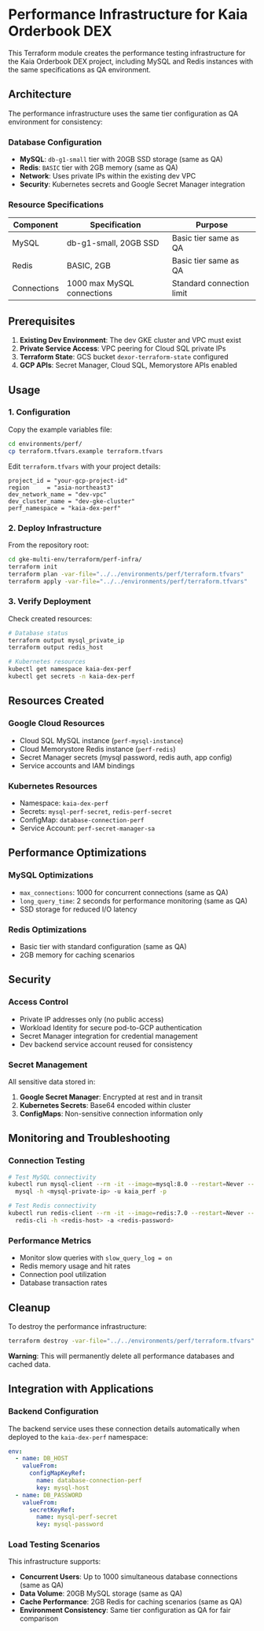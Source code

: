 # Performance Infrastructure for Kaia Orderbook DEX

This Terraform module creates the performance testing infrastructure for the Kaia Orderbook DEX project, including MySQL and Redis instances with the same specifications as QA environment.

## Architecture

The performance infrastructure uses the same tier configuration as QA environment for consistency:

### Database Configuration
- **MySQL**: `db-g1-small` tier with 20GB SSD storage (same as QA)
- **Redis**: `BASIC` tier with 2GB memory (same as QA)
- **Network**: Uses private IPs within the existing dev VPC
- **Security**: Kubernetes secrets and Google Secret Manager integration

### Resource Specifications

| Component | Specification | Purpose |
|-----------|---------------|---------|
| MySQL | db-g1-small, 20GB SSD | Basic tier same as QA |
| Redis | BASIC, 2GB | Basic tier same as QA |
| Connections | 1000 max MySQL connections | Standard connection limit |

## Prerequisites

1. **Existing Dev Environment**: The dev GKE cluster and VPC must exist
2. **Private Service Access**: VPC peering for Cloud SQL private IPs
3. **Terraform State**: GCS bucket `dexor-terraform-state` configured
4. **GCP APIs**: Secret Manager, Cloud SQL, Memorystore APIs enabled

## Usage

### 1. Configuration

Copy the example variables file:
```bash
cd environments/perf/
cp terraform.tfvars.example terraform.tfvars
```

Edit `terraform.tfvars` with your project details:
```hcl
project_id = "your-gcp-project-id"
region     = "asia-northeast3"
dev_network_name = "dev-vpc"
dev_cluster_name = "dev-gke-cluster"
perf_namespace = "kaia-dex-perf"
```

### 2. Deploy Infrastructure

From the repository root:
```bash
cd gke-multi-env/terraform/perf-infra/
terraform init
terraform plan -var-file="../../environments/perf/terraform.tfvars"
terraform apply -var-file="../../environments/perf/terraform.tfvars"
```

### 3. Verify Deployment

Check created resources:
```bash
# Database status
terraform output mysql_private_ip
terraform output redis_host

# Kubernetes resources
kubectl get namespace kaia-dex-perf
kubectl get secrets -n kaia-dex-perf
```

## Resources Created

### Google Cloud Resources
- Cloud SQL MySQL instance (`perf-mysql-instance`)
- Cloud Memorystore Redis instance (`perf-redis`)
- Secret Manager secrets (mysql password, redis auth, app config)
- Service accounts and IAM bindings

### Kubernetes Resources
- Namespace: `kaia-dex-perf`
- Secrets: `mysql-perf-secret`, `redis-perf-secret`
- ConfigMap: `database-connection-perf`
- Service Account: `perf-secret-manager-sa`

## Performance Optimizations

### MySQL Optimizations
- `max_connections`: 1000 for concurrent connections (same as QA)
- `long_query_time`: 2 seconds for performance monitoring (same as QA)
- SSD storage for reduced I/O latency

### Redis Optimizations
- Basic tier with standard configuration (same as QA)
- 2GB memory for caching scenarios

## Security

### Access Control
- Private IP addresses only (no public access)
- Workload Identity for secure pod-to-GCP authentication
- Secret Manager integration for credential management
- Dev backend service account reused for consistency

### Secret Management
All sensitive data stored in:
1. **Google Secret Manager**: Encrypted at rest and in transit
2. **Kubernetes Secrets**: Base64 encoded within cluster
3. **ConfigMaps**: Non-sensitive connection information only

## Monitoring and Troubleshooting

### Connection Testing
```bash
# Test MySQL connectivity
kubectl run mysql-client --rm -it --image=mysql:8.0 --restart=Never -- \
  mysql -h <mysql-private-ip> -u kaia_perf -p

# Test Redis connectivity  
kubectl run redis-client --rm -it --image=redis:7.0 --restart=Never -- \
  redis-cli -h <redis-host> -a <redis-password>
```

### Performance Metrics
- Monitor slow queries with `slow_query_log = on`
- Redis memory usage and hit rates
- Connection pool utilization
- Database transaction rates

## Cleanup

To destroy the performance infrastructure:
```bash
terraform destroy -var-file="../../environments/perf/terraform.tfvars"
```

**Warning**: This will permanently delete all performance databases and cached data.

## Integration with Applications

### Backend Configuration
The backend service uses these connection details automatically when deployed to the `kaia-dex-perf` namespace:

```yaml
env:
  - name: DB_HOST
    valueFrom:
      configMapKeyRef:
        name: database-connection-perf
        key: mysql-host
  - name: DB_PASSWORD
    valueFrom:
      secretKeyRef:
        name: mysql-perf-secret
        key: mysql-password
```

### Load Testing Scenarios
This infrastructure supports:
- **Concurrent Users**: Up to 1000 simultaneous database connections (same as QA)
- **Data Volume**: 20GB MySQL storage (same as QA)  
- **Cache Performance**: 2GB Redis for caching scenarios (same as QA)
- **Environment Consistency**: Same tier configuration as QA for fair comparison